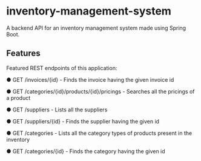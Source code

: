 # inventory-management-system
A backend API for an inventory management system made using Spring Boot.

## Features

Featured REST endpoints of this application:

● GET /invoices/{id} - Finds the invoice having the given invoice id

● GET /categories/{id}/products/{id}/pricings - Searches all the pricings of a product

● GET /suppliers - Lists all the suppliers

● GET /suppliers/{id} - Finds the supplier having the given id

● GET /categories - Lists all the category types of products present in the inventory

● GET /categories/{id} - Finds the category having the given id




